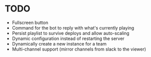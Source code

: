 TODO
====

* Fullscreen button
* Command for the bot to reply with what's currently playing
* Persist playlist to survive deploys and allow auto-scaling
* Dynamic configuration instead of restarting the server
* Dynamically create a new instance for a team
* Multi-channel support (mirror channels from slack to the viewer)
